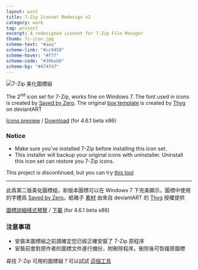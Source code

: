 ```yaml
---
layout: post
title: 7-Zip Iconset Redesign v2
category: work
tag: project
excerpt: A redesigned iconset for 7-Zip File Manager
thumb: 7z-icon.jpg
scheme-text: "#aaa"
scheme-link: "#cc9458"
scheme-hover: "#fff"
scheme-code: "#39beb6"
scheme-bg: "#474747"
---
```


<div class=txt>
  <p><img src="{{ site.file }}/7z-icon-2_logo_large.png" alt="7-Zip 美化圖標組"></p>

  <p>The 2<sup>nd</sup> icon set for 7-Zip, works fine on Windows 7. The font used in icons is created by <a href="http://www.myfonts.com/fonts/larabie/saved-by-zero/">Saved by Zero</a>. The original <a href="http://thvg.deviantart.com/art/Package-Icons-93530123">box template</a> is created by <a href="http://thvg.deviantart.com/">Thvg</a> on deviantART</p>

  <p class=download><a href="{{ site.file }}/7z-icon-2_details_large.png">Icons preview</a> / <a href="{{ site.file }}/download/7z-icon-set-v2.7z">Download</a> (for 4.6.1 beta x86)</p>

  <h3>Notice</h3>
  <ul>
  <li>Make sure you’ve installed 7-Zip before installing this icon set.</li>
  <li>This installer will backup your original icons with uninstaller. Uninstall this icon set can restore you 7-Zip icons.</li>
  </ul>

  <p class=note>This project is discontinued, but you can try <a href="http://7ztm.de.vu/">this tool</a></p>

  <hr data-placeholder="中文">

  <p lang=zh>此爲第二版美化圖標組，新版本圖標可以在 Windows 7 下完美顯示。圖標中使用的字體爲 <a href="http://www.myfonts.com/fonts/larabie/saved-by-zero/">Saved by Zero</a>。紙箱子 <a href="http://thvg.deviantart.com/art/Package-Icons-93530123">素材</a> 由來自 deviantART 的 <a href="http://thvg.deviantart.com/">Thvg</a> 授權提供</p>

  <p class=download><a href="{{ site.file }}/7z-icon-2_details_large.png">圖標詳細樣式預覽</a> / <a href="{{ site.file }}/download/7z-icon-set-v2.7z">下載</a> (for 4.6.1 beta x86)</p>

  <h3>注意事項</h3>
  <ul>
  <li>安裝本圖標組之前請確定您已經正確安裝了 7-Zip 原程序</li>
  <li>安裝前會對原作者的圖標文件進行備份，附刪除程序。刪除後可恢複原圖標</li>
  </ul>

  <p class=note>尋找 7-Zip 可用的圖標組？可以試試 <a href="http://7ztm.de.vu/">這個工具</a></p>
</div>